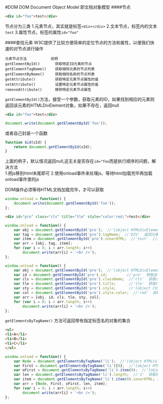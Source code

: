 #DOM
DOM Document Object Model 即文档对象模型
####节点
```html
<div id="foo">test</div>
```
节点分为三类
1.元素节点，其实就是标签`<div></div>`
2.文本节点，标签内的文本`test`
3.属性节点，标签的属性`id="foo"`

####查找元素
W3C提供了比较方便简单的定位节点的方法和属性，以便我们快速的对节点进行操作
```text
元素节点方法           说明
getElementById()       获取特定ID元素的节点
getElementTagName()    获取相同元素的节点列表
getElementByName()     获取相同名称的节点列表
getAttribute()         获取特定元素节点属性的值
setAttribute()         设置特定元素节点属性的值
removeAttribute()      移除特定元素节点属性
```
`getElementById()`方法，接受一个参数，获取元素的ID，如果找到相应的元素则返回该元素的HTMLDivElement对象，如果不存在，返回null
```html
<div id="foo">test</div>
```
```js
document.write(document.getElementById('foo'));
```
或者自己封装一个函数
```js
function $id(sId) {
	return document.getElementById(sId);
}
```
上面的例子，默认情况返回null,这无关是否存在`id="foo`而是执行顺序的问题，解决方法   
1.把js移到html末尾即可
2.使用onload事件来处理js，等待html加载完毕再加载onload事件里的js  

DOM操作必须等待HTML文档加载完毕，才可以获取
```js
window.onload = function() {
	document.write(document.getElementById('foo'));
};
```
```html
<div id="pro" class="cls" title="tle" style="color:red;">test</div>
```
```js
window.onload = function() {
	var obj = document.getElementById('pro');  //'[object HTMLDivElement]'
	var tag = document.getElementById('pro').tagName;  //'DIV'  返回元素节点标签
	var item = document.getElementById('pro').innerHTML;  //'test'  //返回元素节点内容
	var arr = [obj, tag, item];
	for (var i = 0; i < arr.length; i++)
		document.write(arr[i] + '<br />');
};
```
```js
window.onload = function() {
	var obj = document.getElementById('pro');  //'[object HTMLDivElement]'
	var id = document.getElementById('pro').id;         //'pro'  获取这个元素节点的id属性的值
	var cls = document.getElementById('pro').className;  //'cls'  获取class属性的值
	var tle = document.getElementById('pro').title;      //'tle'  获取title属性的值
	var sty = document.getElementById('pro').style;      //'[object CSSStyleDeclaration]'  获取style属性对象
	var col = document.getElementById('pro').style.color;  //'red'  获取style属性对象中的color属性的值
	var arr = [obj, id, cls, tle, sty, col];
	for (var i = 0; i < arr.length; i++)
		document.write(arr[i] + '<br />');
};
```
`getElementsByTagName()` 方法可返回带有指定标签名的对象的集合
```html
<ul>
<li>A</li>
<li>B</li>
<li>C</li>
</ul>
```
```js
window.onload = function() {
	var Node = document.getElementsByTagName('li');  //'[object HTMLCollection]'  获取li标签的所有元素
	var First = document.getElementsByTagName('li')[0];  //'[object HTMLLIElement]'  获取第一个li元素
	var oFirst = document.getElementsByTagName('li').item(0);  //'[object HTMLLIElement]'  同上
	var len = document.getElementsByTagName('li').length;  //'3'  获取所有li元素的数量
	var item = document.getElementsByTagName('li').item(0).innerHTML; //'A'  获取第一个li元素的值
	var arr = [Node, First, oFirst, len, item];
	for (var i = 0; i < arr.length; i++)
		document.write(arr[i] + '<br />');
};
```





